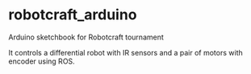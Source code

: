 # robotcraft_arduino

Arduino sketchbook for Robotcraft tournament

It controls a differential robot with IR sensors and a pair of motors with encoder using ROS.
